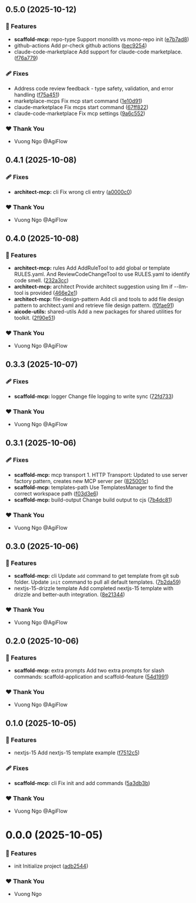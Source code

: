 ## 0.5.0 (2025-10-12)

### 🚀 Features

- **scaffold-mcp:** repo-type Support monolith vs mono-repo init ([e7b7ad8](https://github.com/AgiFlow/aicode-toolkit/commit/e7b7ad8))
- github-actions Add pr-check github actions ([bec9254](https://github.com/AgiFlow/aicode-toolkit/commit/bec9254))
- claude-code-marketplace Add support for claude-code marketplace. ([f76a779](https://github.com/AgiFlow/aicode-toolkit/commit/f76a779))

### 🩹 Fixes

- Address code review feedback - type safety, validation, and error handling ([f75a451](https://github.com/AgiFlow/aicode-toolkit/commit/f75a451))
- marketplace-mcps Fix mcp start command ([1e10d91](https://github.com/AgiFlow/aicode-toolkit/commit/1e10d91))
- claude-marketplace Fix mcps start command ([67ff822](https://github.com/AgiFlow/aicode-toolkit/commit/67ff822))
- claude-code-marketplace Fix mcp settings ([9a6c552](https://github.com/AgiFlow/aicode-toolkit/commit/9a6c552))

### ❤️ Thank You

- Vuong Ngo @AgiFlow

## 0.4.1 (2025-10-08)

### 🩹 Fixes

- **architect-mcp:** cli Fix wrong cli entry ([a0000c0](https://github.com/AgiFlow/aicode-toolkit/commit/a0000c0))

### ❤️ Thank You

- Vuong Ngo @AgiFlow

## 0.4.0 (2025-10-08)

### 🚀 Features

- **architect-mcp:** rules Add AddRuleTool to add global or template RULES.yaml. And ReviewCodeChangeTool to use RULES.yaml to identify code smell. ([232a3cc](https://github.com/AgiFlow/aicode-toolkit/commit/232a3cc))
- **architect-mcp:** architect Provide architect suggestion using llm if --llm-tool is provided ([466e2e1](https://github.com/AgiFlow/aicode-toolkit/commit/466e2e1))
- **architect-mcp:** file-design-pattern Add cli and tools to add file design pattern to architect.yaml and retrieve file design  pattern. ([f0fae91](https://github.com/AgiFlow/aicode-toolkit/commit/f0fae91))
- **aicode-utils:** shared-utils Add a new packages for shared utilities for toolkit. ([2f90e51](https://github.com/AgiFlow/aicode-toolkit/commit/2f90e51))

### ❤️ Thank You

- Vuong Ngo @AgiFlow

## 0.3.3 (2025-10-07)

### 🩹 Fixes

- **scaffold-mcp:** logger Change file logging to write sync ([72fd733](https://github.com/AgiFlow/aicode-toolkit/commit/72fd733))

### ❤️ Thank You

- Vuong Ngo @AgiFlow

## 0.3.1 (2025-10-06)

### 🩹 Fixes

- **scaffold-mcp:** mcp transport 1. HTTP Transport: Updated to use server factory pattern, creates new MCP server per ([825001c](https://github.com/AgiFlow/aicode-toolkit/commit/825001c))
- **scaffold-mcp:** templates-path Use TemplatesManager to find the correct workspace path ([f03d3e6](https://github.com/AgiFlow/aicode-toolkit/commit/f03d3e6))
- **scaffold-mcp:** build-output Change build output to cjs ([7b4dc81](https://github.com/AgiFlow/aicode-toolkit/commit/7b4dc81))

### ❤️ Thank You

- Vuong Ngo @AgiFlow

## 0.3.0 (2025-10-06)

### 🚀 Features

- **scaffold-mcp:** cli Update `add` command to get template from git sub folder. Update `init` command to pull all default templates. ([7b2da59](https://github.com/AgiFlow/aicode-toolkit/commit/7b2da59))
- nextjs-15-drizzle template Add completed nextjs-15 template with drizzle and better-auth integration. ([8e21344](https://github.com/AgiFlow/aicode-toolkit/commit/8e21344))

### ❤️ Thank You

- Vuong Ngo @AgiFlow

## 0.2.0 (2025-10-06)

### 🚀 Features

- **scaffold-mcp:** extra prompts Add two extra prompts for slash commands: scaffold-application and scaffold-feature ([54d1991](https://github.com/AgiFlow/aicode-toolkit/commit/54d1991))

### ❤️ Thank You

- Vuong Ngo @AgiFlow

## 0.1.0 (2025-10-05)

### 🚀 Features

- nextjs-15 Add nextjs-15 template example ([f7512c5](https://github.com/AgiFlow/aicode-toolkit/commit/f7512c5))

### 🩹 Fixes

- **scaffold-mcp:** cli Fix init and add commands ([5a3db3b](https://github.com/AgiFlow/aicode-toolkit/commit/5a3db3b))

### ❤️ Thank You

- Vuong Ngo @AgiFlow

# 0.0.0 (2025-10-05)

### 🚀 Features

- init Initialize project ([adb2544](https://github.com/AgiFlow/aicode-toolkit/commit/adb2544))

### ❤️ Thank You

- Vuong Ngo